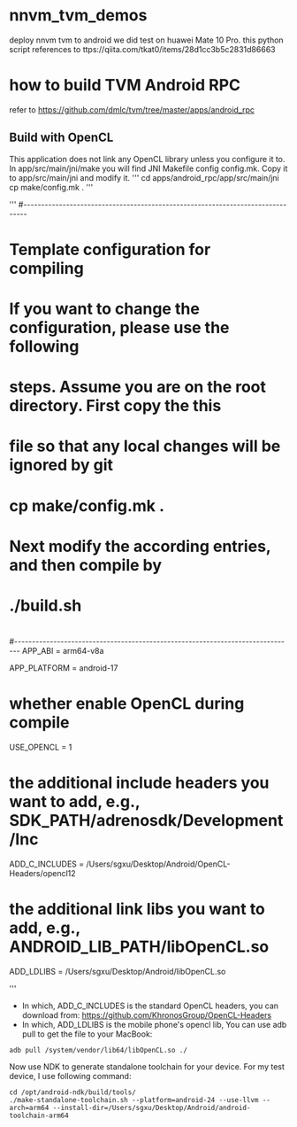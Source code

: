 # nnvm_tvm_demos
deploy nnvm tvm to android
we did test on huawei Mate 10 Pro.
this python script references to ttps://qiita.com/tkat0/items/28d1cc3b5c2831d86663

# how to build TVM Android RPC
refer to https://github.com/dmlc/tvm/tree/master/apps/android_rpc

## Build with OpenCL
This application does not link any OpenCL library unless you configure it to. In app/src/main/jni/make you will find JNI Makefile config config.mk. Copy it to app/src/main/jni and modify it.
'''
cd apps/android_rpc/app/src/main/jni
cp make/config.mk .
'''

'''
#-------------------------------------------------------------------------------
#  Template configuration for compiling
#
#  If you want to change the configuration, please use the following
#  steps. Assume you are on the root directory. First copy the this
#  file so that any local changes will be ignored by git
#
#  cp make/config.mk .
#
#  Next modify the according entries, and then compile by
#
#  ./build.sh
#
#-------------------------------------------------------------------------------
APP_ABI = arm64-v8a

APP_PLATFORM = android-17

# whether enable OpenCL during compile
USE_OPENCL = 1

# the additional include headers you want to add, e.g., SDK_PATH/adrenosdk/Development/Inc
ADD_C_INCLUDES = /Users/sgxu/Desktop/Android/OpenCL-Headers/opencl12

# the additional link libs you want to add, e.g., ANDROID_LIB_PATH/libOpenCL.so
ADD_LDLIBS = /Users/sgxu/Desktop/Android/libOpenCL.so

'''
+ In which, ADD_C_INCLUDES is the standard OpenCL headers, you can download from: https://github.com/KhronosGroup/OpenCL-Headers
+ In which, ADD_LDLIBS is the mobile phone's opencl lib, You can use adb pull to get the file to your MacBook:
```
adb pull /system/vendor/lib64/libOpenCL.so ./
```
Now use NDK to generate standalone toolchain for your device. For my test device, I use following command:
```
cd /opt/android-ndk/build/tools/
./make-standalone-toolchain.sh --platform=android-24 --use-llvm --arch=arm64 --install-dir=/Users/sgxu/Desktop/Android/android-toolchain-arm64
```
